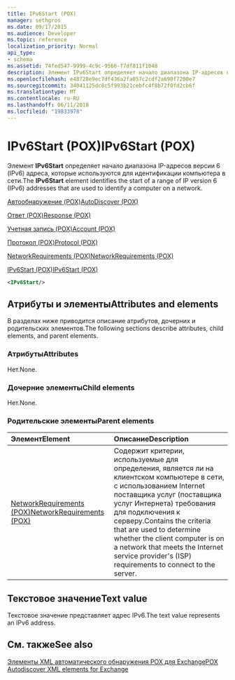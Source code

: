 ```yaml
---
title: IPv6Start (POX)
manager: sethgros
ms.date: 09/17/2015
ms.audience: Developer
ms.topic: reference
localization_priority: Normal
api_type:
- schema
ms.assetid: 74fed547-9999-4c9c-9566-f7df811f1048
description: Элемент IPv6Start определяет начало диапазона IP-адресов версии 6 (IPv6) адреса, которые используются для идентификации компьютера в сети.
ms.openlocfilehash: e48728e9ec7df436a2fa057c2cdf2a690f7200e7
ms.sourcegitcommit: 34041125dc8c5f993b21cebfc4f8b72f0fd2cb6f
ms.translationtype: MT
ms.contentlocale: ru-RU
ms.lasthandoff: 06/11/2018
ms.locfileid: "19833978"
---
```

# <a name="ipv6start-pox"></a><span data-ttu-id="be4ae-103">IPv6Start (POX)</span><span class="sxs-lookup"><span data-stu-id="be4ae-103">IPv6Start (POX)</span></span>

<span data-ttu-id="be4ae-104">Элемент **IPv6Start** определяет начало диапазона IP-адресов версии 6 (IPv6) адреса, которые используются для идентификации компьютера в сети.</span><span class="sxs-lookup"><span data-stu-id="be4ae-104">The **IPv6Start** element identifies the start of a range of IP version 6 (IPv6) addresses that are used to identify a computer on a network.</span></span> 
  
[<span data-ttu-id="be4ae-105">Автообнаружение (POX)</span><span class="sxs-lookup"><span data-stu-id="be4ae-105">AutoDiscover (POX)</span></span>](autodiscover-pox.md)
  
[<span data-ttu-id="be4ae-106">Ответ (POX)</span><span class="sxs-lookup"><span data-stu-id="be4ae-106">Response (POX)</span></span>](response-pox.md)
  
[<span data-ttu-id="be4ae-107">Учетная запись (POX)</span><span class="sxs-lookup"><span data-stu-id="be4ae-107">Account (POX)</span></span>](account-pox.md)
  
[<span data-ttu-id="be4ae-108">Протокол (POX)</span><span class="sxs-lookup"><span data-stu-id="be4ae-108">Protocol (POX)</span></span>](protocol-pox.md)
  
[<span data-ttu-id="be4ae-109">NetworkRequirements (POX)</span><span class="sxs-lookup"><span data-stu-id="be4ae-109">NetworkRequirements (POX)</span></span>](networkrequirements-pox.md)
  
[<span data-ttu-id="be4ae-110">IPv6Start (POX)</span><span class="sxs-lookup"><span data-stu-id="be4ae-110">IPv6Start (POX)</span></span>](ipv6start-pox.md)
  
```xml
<IPv6Start/>
```

## <a name="attributes-and-elements"></a><span data-ttu-id="be4ae-111">Атрибуты и элементы</span><span class="sxs-lookup"><span data-stu-id="be4ae-111">Attributes and elements</span></span>

<span data-ttu-id="be4ae-112">В разделах ниже приводится описание атрибутов, дочерних и родительских элементов.</span><span class="sxs-lookup"><span data-stu-id="be4ae-112">The following sections describe attributes, child elements, and parent elements.</span></span>
  
### <a name="attributes"></a><span data-ttu-id="be4ae-113">Атрибуты</span><span class="sxs-lookup"><span data-stu-id="be4ae-113">Attributes</span></span>

<span data-ttu-id="be4ae-114">Нет.</span><span class="sxs-lookup"><span data-stu-id="be4ae-114">None.</span></span>
  
### <a name="child-elements"></a><span data-ttu-id="be4ae-115">Дочерние элементы</span><span class="sxs-lookup"><span data-stu-id="be4ae-115">Child elements</span></span>

<span data-ttu-id="be4ae-116">Нет.</span><span class="sxs-lookup"><span data-stu-id="be4ae-116">None.</span></span>
  
### <a name="parent-elements"></a><span data-ttu-id="be4ae-117">Родительские элементы</span><span class="sxs-lookup"><span data-stu-id="be4ae-117">Parent elements</span></span>

|<span data-ttu-id="be4ae-118">**Элемент**</span><span class="sxs-lookup"><span data-stu-id="be4ae-118">**Element**</span></span>|<span data-ttu-id="be4ae-119">**Описание**</span><span class="sxs-lookup"><span data-stu-id="be4ae-119">**Description**</span></span>|
|:-----|:-----|
|[<span data-ttu-id="be4ae-120">NetworkRequirements (POX)</span><span class="sxs-lookup"><span data-stu-id="be4ae-120">NetworkRequirements (POX)</span></span>](networkrequirements-pox.md) <br/> |<span data-ttu-id="be4ae-121">Содержит критерии, используемые для определения, является ли на клиентском компьютере в сети, с использованием Internet поставщика услуг (поставщика услуг Интернета) требования для подключения к серверу.</span><span class="sxs-lookup"><span data-stu-id="be4ae-121">Contains the criteria that are used to determine whether the client computer is on a network that meets the Internet service provider's (ISP) requirements to connect to the server.</span></span>  <br/> |
   
## <a name="text-value"></a><span data-ttu-id="be4ae-122">Текстовое значение</span><span class="sxs-lookup"><span data-stu-id="be4ae-122">Text value</span></span>

<span data-ttu-id="be4ae-123">Текстовое значение представляет адрес IPv6.</span><span class="sxs-lookup"><span data-stu-id="be4ae-123">The text value represents an IPv6 address.</span></span>
  
## <a name="see-also"></a><span data-ttu-id="be4ae-124">См. также</span><span class="sxs-lookup"><span data-stu-id="be4ae-124">See also</span></span>



[<span data-ttu-id="be4ae-125">Элементы XML автоматического обнаружения POX для Exchange</span><span class="sxs-lookup"><span data-stu-id="be4ae-125">POX Autodiscover XML elements for Exchange</span></span>](pox-autodiscover-xml-elements-for-exchange.md)

